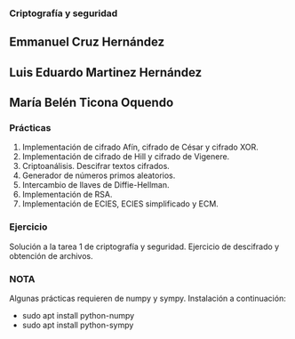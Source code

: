### Criptografía y seguridad
## Emmanuel Cruz Hernández
## Luis Eduardo Martinez Hernández
## María Belén Ticona Oquendo

### Prácticas
1. Implementación de cifrado Afín, cifrado de César y cifrado XOR.
2. Implementación de cifrado de Hill y cifrado de Vigenere.
3. Criptoanálisis. Descifrar textos cifrados.
4. Generador de números primos aleatorios.
5. Intercambio de llaves de Diffie-Hellman.
6. Implementación de RSA.
7. Implementación de ECIES, ECIES simplificado y ECM.

### Ejercicio
Solución a la tarea 1 de criptografía y seguridad. Ejercicio de descifrado y obtención de archivos.

### NOTA
Algunas prácticas requieren de numpy y sympy. Instalación a continuación:
* sudo apt install python-numpy
* sudo apt install python-sympy
